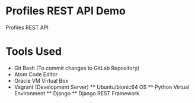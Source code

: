 # Profiles REST API Demo

Profiles REST API


# Tools Used

* Git Bash (To commit changes to GitLab Repository)
* Atom Code Editor
* Oracle VM Virtual Box
* Vagrant (Development Server)
** Ubuntu/bionic64 OS
** Python Virtual Environment
** Django
** Django REST Framework
